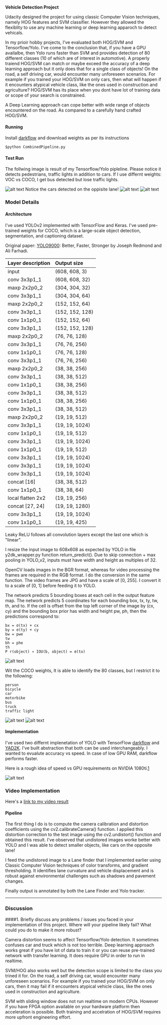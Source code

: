 **Vehicle Detection Project**

Udacity designed the project for using classic Computer Vision techniques, namely HOG features and SVM classifier. However they allowed the flexiblity to use any machine learning or deep learning apparoch to detect vehicals. 

In my prioir hobby projects, I've evaluated both HOG/SVM and Tensorflow/Yolo. I've come to the conclusion that, if you have a GPU availalbe, then Yolo runs faster than SVM and provides detection of 80 different classes (10 of which are of interest in automotive). A properly traiend HOG/SVM can match or maybe exceed the accuracy of a deep learning approach but it only does that for a single class of objects! On the road, a self driving car, would encounter many unforeseen scenarios. For example if you trained your HOG/SVM on only cars, then what will happen if it encounters atypical vehicle class, like the ones used in construction and agriculture? HOG/SVM has its place when you dont have lot of training data or scope of your search is constrained. 

A Deep Learning approach can cope better with wide range of objects encountered on the road. As compared to a carefully hand crafted HOG/SVM. 

[//]: # (Image References)
[image1]: ./output_images/out2.jpg
[image2]: ./output_images/out5.jpg
[image3]: ./output_images/out8.jpg
[image4]: ./examples/sliding_window.jpg
[image5]: ./examples/yolo-pipe.png
[image6]: ./examples/grid.png
[image7]: ./examples/yolo-out.png
[image8]: https://user-images.githubusercontent.com/10645701/30238192-b8fd9a84-9574-11e7-9792-4a6529f7894c.png
[video1]: ./project_video.mp4

#### Running
Install [darkflow](https://github.com/thtrieu/darkflow) and download weights as per its instructions

    $python CombinedPipeline.py

#### Test Run

The follwing image is result of my Tensorflow/Yolo pipleline. Please notice it detects pedestrians, traffic lights in addition to cars. If I use differnt weights: VOC vs COCO, I get bus detected but lose traffic lights.

![alt text][image1]
Notice the cars detected on the oppisite lane!
![alt text][image2]
![alt text][image3]

### Model Details
#### Architecture
I've used YOLOv2 implemented with TensorFlow and Keras.  I've used pre-trained weights for COCO, which is a large-scale object detection, segmentation, and captioning dataset.

Original paper: [YOLO9000](https://arxiv.org/pdf/1612.08242.pdf): Better, Faster, Stronger by Joseph Redmond and Ali Farhadi.

| Layer description                | Output size|
|:---------------------------------|:--------------|
| input                            | (608, 608, 3)|
| conv 3x3p1_1                     | (608, 608, 32)|
| maxp 2x2p0_2                     | (304, 304, 32)|
| conv 3x3p1_1                     | (304, 304, 64)|
| maxp 2x2p0_2                     | (152, 152, 64)|
| conv 3x3p1_1                     | (152, 152, 128)|
| conv 1x1p0_1                     | (152, 152, 64)|
| conv 3x3p1_1                     | (152, 152, 128)|
| maxp 2x2p0_2                     | (76, 76, 128)|
| conv 3x3p1_1                     | (76, 76, 256)|
| conv 1x1p0_1                     | (76, 76, 128)|
| conv 3x3p1_1                     | (76, 76, 256)|
| maxp 2x2p0_2                     | (38, 38, 256)|
| conv 3x3p1_1                     | (38, 38, 512)|
| conv 1x1p0_1                     | (38, 38, 256)|
| conv 3x3p1_1                     | (38, 38, 512)|
| conv 1x1p0_1                     | (38, 38, 256)|
| conv 3x3p1_1                     | (38, 38, 512)|
| maxp 2x2p0_2                     | (19, 19, 512)|
| conv 3x3p1_1                     | (19, 19, 1024)|
| conv 1x1p0_1                     | (19, 19, 512)|
| conv 3x3p1_1                     | (19, 19, 1024)|
| conv 1x1p0_1                     | (19, 19, 512)|
| conv 3x3p1_1                     | (19, 19, 1024)|
| conv 3x3p1_1                     | (19, 19, 1024)|
| conv 3x3p1_1                     | (19, 19, 1024)|
| concat [16]                      | (38, 38, 512)|
| conv 1x1p0_1                     | (38, 38, 64)|
| local flatten 2x2                | (19, 19, 256)|
| concat [27, 24]                  | (19, 19, 1280)|
| conv 3x3p1_1                     | (19, 19, 1024)|
| conv 1x1p0_1                     | (19, 19, 425)|

Leaky ReLU follows all convolution layers except the last one which is "linear".

I resize the input image to 608x608 as expected by YOLO in file y2dk_wrapper.py function return_predict(). Due to skip connection + max pooling in YOLO_v2, inputs must have width and height as multiples of 32.

OpenCV loads images in the BGR format, whereas for video processing the frames are required in the RGB format. I do the conversion in the same function. The video frames are JPG and have a scale of [0, 255]. I convert it to a scale of [0, 1] before feeding it to YOLO.

The network predicts 5 bounding boxes at each cell in the output feature map. The network predicts 5 coordinates
for each bounding box, tx, ty, tw, th, and to. If the cell is offset from the top left corner of the image by (cx, cy) and the bounding box prior has width and height pw, ph, then the predictions correspond to:

    bx = σ(tx) + cx
    by = σ(ty) + cy
    bw = pwe
    tw
    bh = phe
    th
    P r(object) ∗ IOU(b, object) = σ(to)

![alt text][image6]

Wit the COCO weights, It is able to identify the 80 classes, but I restrict it to the following:

    person
    bicycle
    car
    motorbike
    bus
    truck
    traffic light

![alt text][image5]
![alt text][image7]



#### Implementation
I've used two differnt implenetation of YOLO with TensorFlow [darkflow](https://github.com/thtrieu/darkflow) and [YAD2K](https://github.com/allanzelener/YAD2K). I've built abstraction that both can be used interchangeably. I wanted to evualute accuracy vs speed. In case of low GPU RAM, darkflow performs faster.

Here is a rough idea of speed vs GPU requirements on NVIDIA 1080ti.[1](https://github.com/zhreshold/mxnet-yolo/issues/13)

![alt text][image8]

### Video Implementation

Here's a [link to my video result](./project_video_output.mp4)

#### Pipeline
The first thing I do is to compute the camera calibration and distortion coefficients using the cv2.calibrateCamera() function. I applied this distortion correction to the test image using the cv2.undistort() function and obtained this result. I've observed that undistored images worke better with YOLO and I was able to detect smaller objects, like cars on the opposite lane!

I feed the undistored image to a Lane finder that I implemented earlier using Classic Computer Vision techniques of color transforms, and gradient thresholding. It identifies lane curvature and vehicle displacement and is robust against environmental challenges such as shadows and pavement changes.

Finally output is annotated by both the Lane Finder and Yolo tracker.

---

### Discussion

####1. Briefly discuss any problems / issues you faced in your implementation of this project.  Where will your pipeline likely fail?  What could you do to make it more robust?

Camera distortion seems to affect Tensorflow/Yolo detection. It sometimes confuses car and truck which is not too terrible. Deep learning approach works great if you have lot of data to train it or you can reuse pre-trained network with transfer learning. It does require GPU in order to run in realtime. 

SVM/HOG also works well but the detection scope is limited to the class you trined it for.  On the road, a self driving car, would encounter many unforeseen scenarios. For example if you trained your HOG/SVM on only cars, then it may fail if it encounters atypical vehicle class, like the ones used in construction and agriculture.

SVM with sliding window does not run realtime on modern CPUs. However if you have FPGA option available on your hardware platform then acceleration is possible. Both training and accelration of HOG/SVM requires more upfront engineering effort. 

